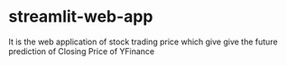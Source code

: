 # streamlit-web-app
It is the web application of stock trading price which give give the future prediction of Closing Price of YFinance 

